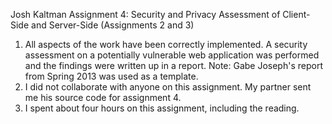 Josh Kaltman
Assignment 4: Security and Privacy Assessment of Client-Side and Server-Side (Assignments 2 and 3)

1. All aspects of the work have been correctly implemented. A security assessment on a potentially vulnerable web application was performed and the findings were written up in a report. Note: Gabe Joseph's report from Spring 2013 was used as a template.
2. I did not collaborate with anyone on this assignment. My partner sent me his source code for assignment 4.
3. I spent about four hours on this assignment, including the reading.